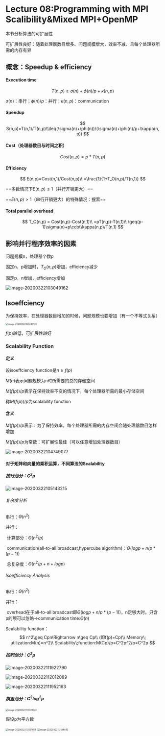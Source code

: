 # Lecture 08:Programming with MPI Scalibility&Mixed MPI+OpenMP

本节分析算法的可扩展性

可扩展性良好：随着处理器数目增多、问题规模增大，效率不减、且每个处理器所需的内存有界

## 概念：Speedup & efficiency

####  Execution time

$$
T(n,p)\geq\sigma(n)+\phi(n)/p+\kappa(n,p)
$$

$\sigma(n)$：串行；$\phi(n)/p$：并行；$\kappa(n,p)$：communication

#### Speedup

$$
S(n,p)=T(n,1)/T(n,p)\\\leq(\sigma(n)+\phi(n))/(\sigma(n)+\phi(n)/p+\kappa(n,p))
$$

#### Cost（处理器数目与时间之积）

$$
Cost(n,p)=p*T(n,p)
$$

#### Efficiency

$$
E(n,p)=Cost(n,1)/Cost(n,p)\\
=\frac{1}{1+T_O(n,p)/T(n,1)}
$$

==多数情况下$E(n,p)\leq1$（并行开销更大）==

==$E(n,p)>1$（串行开销更大）的特殊情况：搜索==

#### Total parallel overhead

$$
T_O(n,p) = Cost(n,p)-Cost(n,1)\\
=pT(n,p)-T(n,1)\\
\geq(p-1)\sigma(n)+p\cdot\kappa(n,p)/T(n,1)
$$

## 影响并行程序效率的因素

问题规模n，处理器个数p

固定n，p增加时，$T_O(n,p)$增加，efficiency减少

固定p，n增加，efficiency增加

![image-20200322103049162](typora-user-images/image-20200322103049162.png)

## Isoeffciency

为保持效率，在处理器数目增加的时候，问题规模也要增加（有一个不等式关系）

<img src="typora-user-images/image-20200322103243120.png" alt="image-20200322103243120" style="zoom: 50%;" />

$f(p)$越低，可扩展性越好

### Scalability Function

#### 定义

设isoeffciency function是$n\geq f(p)$

$M(n)$表示问题规模为n时所需要的总的存储空间

$M(f(p))/p$表示在保持效率不变的情况下，每个处理器所需的最小存储空间

称$M(f(p))/p$为scalability function

#### 含义

$M(f(p))/p$表示：为了保持效率，每个处理器所需的内存空间会随处理器数目怎样增加

$M(f(p))/p$为常数：可扩展性最佳（可以任意增加处理器数目）

![image-20200322104749077](typora-user-images/image-20200322104749077.png)

#### 对于矩阵和向量的乘积运算，不同算法的Scalability

##### 按行划分：$C^2p$

![image-20200322105143215](typora-user-images/image-20200322105143215.png)

###### 复杂度分析

串行：$\Theta(n^2)$

并行：

​	计算部分：$\Theta(n^2/p)$

​	communication(all-to-all broadcast,hypercube algorithm)：$\Theta(logp+n/p*(p-1))$

​	总复杂度：$\Theta(n^2/p+n+logp)$

###### Isoefficiency Analysis

串行：$\Theta(n^2)$

并行：

​	overhead在于all-to-all broadcast即$\Theta(logp+n/p*(p-1))$，n足够大时，只含p的项可以忽略→communication time:$\Theta(n)$

Scalability function：
$$
n^2\geq Cpn\Rightarrow n\geq Cp\\
(即f(p)=Cp)\\
Memory\; utilization:M(n)=n^2\\
Scalability\;function:M(Cp)/p=C^2p^2/p=C^2p
$$


##### 按列划分：$C^2p$

![image-20200322111922790](typora-user-images/image-20200322111922790.png)

![image-20200322112012089](typora-user-images/image-20200322112012089.png)

![image-20200322111952163](typora-user-images/image-20200322111952163.png)

##### 棋盘划分：$C^2log^2p$

<img src="typora-user-images/image-20200322112039072.png" alt="image-20200322112039072" style="zoom:50%;" />

假设p为平方数

<img src="typora-user-images/image-20200322112127654.png" alt="image-20200322112127654" style="zoom:50%;" />

<img src="typora-user-images/image-20200322112138442.png" alt="image-20200322112138442" style="zoom:50%;" />

